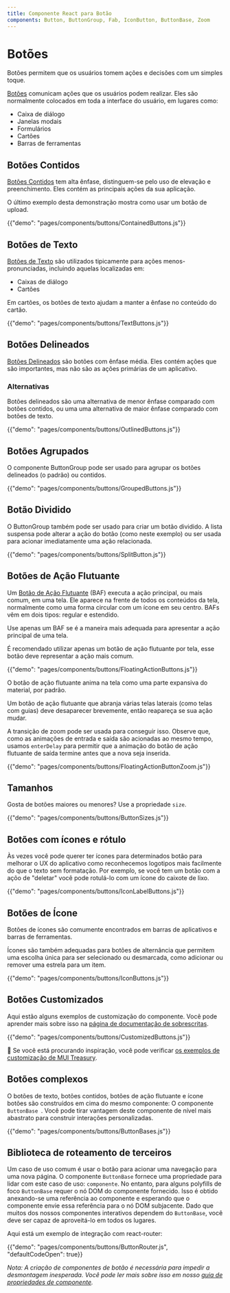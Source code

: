 ```yaml
---
title: Componente React para Botão
components: Button, ButtonGroup, Fab, IconButton, ButtonBase, Zoom
---
```


# Botões

<p class="description">Botões permitem que os usuários tomem ações e decisões com um simples toque.</p>

[Botões](https://material.io/design/components/buttons.html) comunicam ações que os usuários podem realizar. Eles são normalmente colocados em toda a interface do usuário, em lugares como:

- Caixa de diálogo
- Janelas modais
- Formulários
- Cartões
- Barras de ferramentas

## Botões Contidos

[Botões Contidos](https://material.io/design/components/buttons.html#contained-button) tem alta ênfase, distinguem-se pelo uso de elevação e preenchimento. Eles contém as principais ações da sua aplicação.

O último exemplo desta demonstração mostra como usar um botão de upload.

{{"demo": "pages/components/buttons/ContainedButtons.js"}}

## Botões de Texto

[Botões de Texto](https://material.io/design/components/buttons.html#text-button) são utilizados tipicamente para ações menos-pronunciadas, incluindo aquelas localizadas em:

- Caixas de diálogo
- Cartões

Em cartões, os botões de texto ajudam a manter a ênfase no conteúdo do cartão.

{{"demo": "pages/components/buttons/TextButtons.js"}}

## Botões Delineados

[Botões Delineados](https://material.io/design/components/buttons.html#outlined-button) são botões com ênfase média. Eles contém ações que são importantes, mas não são as ações primárias de um aplicativo.

### Alternativas

Botões delineados são uma alternativa de menor ênfase comparado com botões contidos, ou uma uma alternativa de maior ênfase comparado com botões de texto.

{{"demo": "pages/components/buttons/OutlinedButtons.js"}}

## Botões Agrupados

O componente ButtonGroup pode ser usado para agrupar os botões delineados (o padrão) ou contidos.

{{"demo": "pages/components/buttons/GroupedButtons.js"}}

## Botão Dividido

O ButtonGroup também pode ser usado para criar um botão dividido. A lista suspensa pode alterar a ação do botão (como neste exemplo) ou ser usada para acionar imediatamente uma ação relacionada.

{{"demo": "pages/components/buttons/SplitButton.js"}}

## Botões de Ação Flutuante

Um [Botão de Ação Flutuante](https://material.io/design/components/buttons-floating-action-button.html) (BAF) executa a ação principal, ou mais comum, em uma tela. Ele aparece na frente de todos os conteúdos da tela, normalmente como uma forma circular com um ícone em seu centro. BAFs vêm em dois tipos: regular e estendido.

Use apenas um BAF se é a maneira mais adequada para apresentar a ação principal de uma tela.

É recomendado utilizar apenas um botão de ação flutuante por tela, esse botão deve representar a ação mais comum.

{{"demo": "pages/components/buttons/FloatingActionButtons.js"}}

O botão de ação flutuante anima na tela como uma parte expansiva do material, por padrão.

Um botão de ação flutuante que abranja várias telas laterais (como telas com guias) deve desaparecer brevemente, então reapareça se sua ação mudar.

A transição de zoom pode ser usada para conseguir isso. Observe que, como as animações de entrada e saída são acionadas ao mesmo tempo, usamos `enterDelay` para permitir que a animação do botão de ação flutuante de saída termine antes que a nova seja inserida.

{{"demo": "pages/components/buttons/FloatingActionButtonZoom.js"}}

## Tamanhos

Gosta de botões maiores ou menores? Use a propriedade `size`.

{{"demo": "pages/components/buttons/ButtonSizes.js"}}

## Botões com ícones e rótulo

Às vezes você pode querer ter ícones para determinados botão para melhorar o UX do aplicativo como reconhecemos logotipos mais facilmente do que o texto sem formatação. Por exemplo, se você tem um botão com a açõo de "deletar" você pode rotulá-lo com um ícone do caixote de lixo.

{{"demo": "pages/components/buttons/IconLabelButtons.js"}}

## Botões de Ícone

Botões de ícones são comumente encontrados em barras de aplicativos e barras de ferramentas.

Ícones são também adequadas para botões de alternância que permitem uma escolha única para ser selecionado ou desmarcada, como adicionar ou remover uma estrela para um item.

{{"demo": "pages/components/buttons/IconButtons.js"}}

## Botões Customizados

Aqui estão alguns exemplos de customização do componente. Você pode aprender mais sobre isso na [página de documentação de sobrescritas](/customization/components/).

{{"demo": "pages/components/buttons/CustomizedButtons.js"}}

👑 Se você está procurando inspiração, você pode verificar [os exemplos de customização de MUI Treasury](https://mui-treasury.com/components/button).

## Botões complexos

O botões de texto, botões contidos, botões de ação flutuante e ícone botões são construídos em cima do mesmo componente: O componente `ButtonBase `. Você pode tirar vantagem deste componente de nível mais abastrato para construir interações personalizadas.

{{"demo": "pages/components/buttons/ButtonBases.js"}}

## Biblioteca de roteamento de terceiros

Um caso de uso comum é usar o botão para acionar uma navegação para uma nova página. O componente `ButtonBase` fornece uma propriedade para lidar com este caso de uso: `componente`. No entanto, para alguns polyfills de foco `ButtonBase` requer o nó DOM do componente fornecido. Isso é obtido anexando-se uma referência ao componente e esperando que o componente envie essa referência para o nó DOM subjacente. Dado que muitos dos nossos componentes interativos dependem do `ButtonBase`, você deve ser capaz de aproveitá-lo em todos os lugares.

Aqui está um exemplo de integração com react-router:

{{"demo": "pages/components/buttons/ButtonRouter.js", "defaultCodeOpen": true}}

*Nota: A criação de componentes de botão é necessária para impedir a desmontagem inesperada. Você pode ler mais sobre isso em nosso [guia de propriedades de componente](/guides/composition/#component-property).*